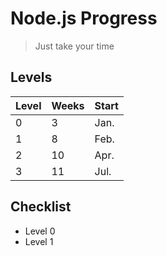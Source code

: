 # Node.js Progress
> Just take your time

## Levels
|Level|Weeks|Start|
|----|----|----|
|0|3|Jan.|
|1|8|Feb.|
|2|10|Apr.|
|3|11|Jul.|

## Checklist
- Level 0
- Level 1
